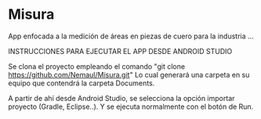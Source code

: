 # Misura
App enfocada a la medición de áreas en piezas de cuero para la industria
...

INSTRUCCIONES PARA EJECUTAR EL APP DESDE ANDROID STUDIO

Se clona el proyecto empleando el comando "git clone https://github.com/Nemaul/Misura.git"
Lo cual generará una carpeta en su equipo que contendrá la carpeta Documents.

A partir de ahí desde Android Studio, se selecciona la opción importar proyecto (Gradle, Eclipse..). 
Y se ejecuta normalmente con el botón de Run.

